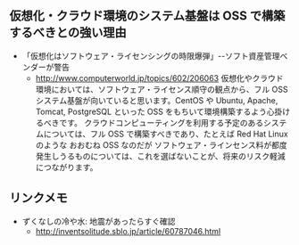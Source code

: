 ## 仮想化・クラウド環境のシステム基盤は OSS で構築するべきとの強い理由


* 「仮想化はソフトウェア・ライセンシングの時限爆弾」--ソフト資産管理ベンダーが警告
  * http://www.computerworld.jp/topics/602/206063
仮想化やクラウド環境においては、ソフトウェア・ライセンス順守の観点から、フル OSS システム基盤が向いていると思います。CentOS や Ubuntu, Apache, Tomcat, PostgreSQL といった OSS をもちいて環境構築するよう心掛けるべきです。
クラウドコンピューティングを利用する予定のあるシステムについては、フル OSS で構築すべきであり、たとえば Red Hat Linux のような おおむね OSS なのだが ソフトウェア・ラインセンス料が都度発生しうるものについては、これを選ばないことが、将来のリスク軽減につながります。


## リンクメモ


* ずくなしの冷や水: 地震があったらすぐ確認
  * http://inventsolitude.sblo.jp/article/60787046.html

